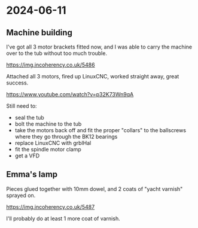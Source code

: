 # 2024-06-11

## Machine building

I've got all 3 motor brackets fitted now, and I was able to carry the machine over to the tub without too much trouble.

https://img.incoherency.co.uk/5486

Attached all 3 motors, fired up LinuxCNC, worked straight away, great success.

https://www.youtube.com/watch?v=p32K73Wn9qA

Still need to:

 * seal the tub
 * bolt the machine to the tub
 * take the motors back off and fit the proper "collars" to the ballscrews where they go through the BK12 bearings
 * replace LinuxCNC with grblHal
 * fit the spindle motor clamp
 * get a VFD

## Emma's lamp

Pieces glued together with 10mm dowel, and 2 coats of "yacht varnish" sprayed on.

https://img.incoherency.co.uk/5487

I'll probably do at least 1 more coat of varnish.
